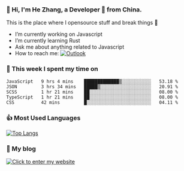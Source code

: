### 👋 Hi, I'm He Zhang, a Developer 🚀 from China.

This is the place where I opensource stuff and break things :rofl:

- I’m currently working on Javascript
- I’m currently learning Rust
- Ask me about anything related to Javascript
- How to reach me: [![Outlook](https://img.shields.io/badge/-Outlook-0078D4?style=flat&logo=Microsoft-Outlook&logoColor=white)](mailto:zhanghecool@outlook.com)

### 💪 This week I spent my time on 
<!--START_SECTION:waka-->
```text
JavaScript   9 hrs 4 mins    █████████████▒░░░░░░░░░░░   53.18 % 
JSON         3 hrs 34 mins   █████▒░░░░░░░░░░░░░░░░░░░   20.91 % 
SCSS         1 hr 21 mins    ██░░░░░░░░░░░░░░░░░░░░░░░   08.00 % 
TypeScript   1 hr 21 mins    ██░░░░░░░░░░░░░░░░░░░░░░░   08.00 % 
CSS          42 mins         █░░░░░░░░░░░░░░░░░░░░░░░░   04.11 % 
```
<!--END_SECTION:waka-->

### 👍 Most Used Languages
[![Top Langs](https://github-readme-stats.vercel.app/api/top-langs/?username=zhanghecool&layout=compact)](https://zhanghe.cool)

### 🌈 My blog 
[![Click to enter my website](https://cdn.jsdelivr.net/gh/zhanghecool/assets/images/gif/zhanghecools.gif)](https://zhanghe.cool)
